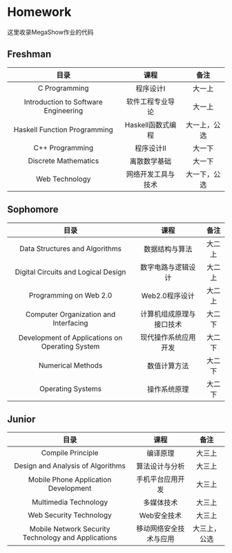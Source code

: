# Homework
这里收录MegaShow作业的代码

## Freshman

| 目录 | 课程 | 备注 |
| :-----: | :-----: | :-----: |
| C Programming | 程序设计I | 大一上 |
| Introduction to Software Engineering | 软件工程专业导论 | 大一上 |
| Haskell Function Programming | Haskell函数式编程 | 大一上，公选 |
| C++ Programming | 程序设计II | 大一下 |
| Discrete Mathematics | 离散数学基础 | 大一下 |
| Web Technology | 网络开发工具与技术 | 大一下，公选 |

## Sophomore

| 目录 | 课程 | 备注 |
| :-----: | :-----: | :-----: |
| Data Structures and Algorithms | 数据结构与算法 | 大二上 |
| Digital Circuits and Logical Design | 数字电路与逻辑设计 | 大二上 |
| Programming on Web 2.0 | Web2.0程序设计 | 大二上 |
| Computer Organization and Interfacing | 计算机组成原理与接口技术 | 大二下 |
| Development of Applications on Operating System | 现代操作系统应用开发 | 大二下 |
| Numerical Methods | 数值计算方法 | 大二下 |
| Operating Systems | 操作系统原理 | 大二下 |

## Junior

| 目录 | 课程 | 备注 |
| :-----: | :-----: | :-----: |
| Compile Principle | 编译原理 | 大三上 |
| Design and Analysis of Algorithms | 算法设计与分析 | 大三上 |
| Mobile Phone Application Development | 手机平台应用开发 | 大三上 |
| Multimedia Technology | 多媒体技术 | 大三上 |
| Web Security Technology | Web安全技术 | 大三上 |
| Mobile Network Security Technology and Applications | 移动网络安全技术与应用 | 大三上，公选 |
